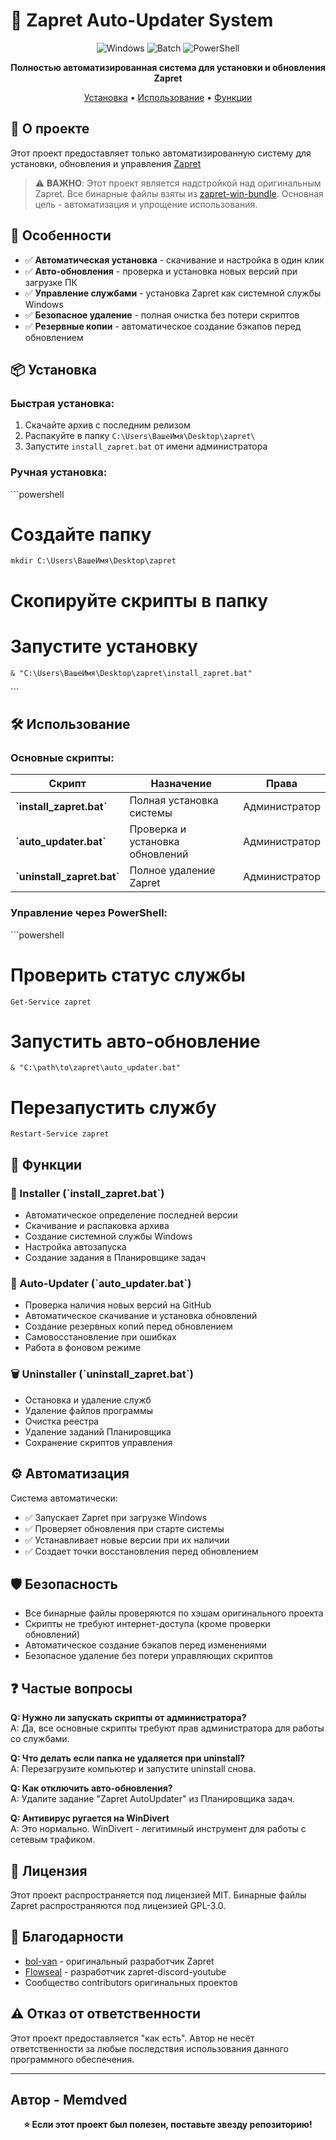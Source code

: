 # 🚀 Zapret Auto-Updater System

<div align="center">

![Windows](https://img.shields.io/badge/Windows-0078D6?style=for-the-badge&logo=windows&logoColor=white)
![Batch](https://img.shields.io/badge/Batch-4D4D4D?style=for-the-badge&logo=windowsterminal&logoColor=white)
![PowerShell](https://img.shields.io/badge/PowerShell-5391FE?style=for-the-badge&logo=powershell&logoColor=white)

**Полностью автоматизированная система для установки и обновления Zapret**

[Установка](#-установка) • [Использование](#-использование) • [Функции](#-функции)

</div>

## 📖 О проекте

Этот проект предоставляет только автоматизированную систему для установки, обновления и управления [Zapret](https://github.com/bol-van/zapret)

> ⚠️ **ВАЖНО**: Этот проект является надстройкой над оригинальным Zapret. Все бинарные файлы взяты из [zapret-win-bundle](https://github.com/bol-van/zapret-win-bundle). Основная цель - автоматизация и упрощение использования.

## 🎯 Особенности

- ✅ **Автоматическая установка** - скачивание и настройка в один клик
- ✅ **Авто-обновления** - проверка и установка новых версий при загрузке ПК
- ✅ **Управление службами** - установка Zapret как системной службы Windows
- ✅ **Безопасное удаление** - полная очистка без потери скриптов
- ✅ **Резервные копии** - автоматическое создание бэкапов перед обновлением

## 📦 Установка

### Быстрая установка:
1. Скачайте архив с последним релизом
2. Распакуйте в папку `C:\Users\ВашеИмя\Desktop\zapret\`
3. Запустите `install_zapret.bat` от имени администратора

### Ручная установка:
\`\`\`powershell
# Создайте папку
```
mkdir C:\Users\ВашеИмя\Desktop\zapret
```

# Скопируйте скрипты в папку
# Запустите установку
```
& "C:\Users\ВашеИмя\Desktop\zapret\install_zapret.bat"
```
\`\`\`

## 🛠️ Использование

### Основные скрипты:

| Скрипт | Назначение | Права |
|--------|------------|-------|
| **\`install_zapret.bat\`** | Полная установка системы | Администратор |
| **\`auto_updater.bat\`** | Проверка и установка обновлений | Администратор |
| **\`uninstall_zapret.bat\`** | Полное удаление Zapret | Администратор |

### Управление через PowerShell:
\`\`\`powershell
# Проверить статус службы
```Get-Service zapret```

# Запустить авто-обновление
```& "C:\path\to\zapret\auto_updater.bat"```

# Перезапустить службу
```Restart-Service zapret```

## 🔧 Функции

### 🚀 Installer (\`install_zapret.bat\`)
- Автоматическое определение последней версии
- Скачивание и распаковка архива
- Создание системной службы Windows
- Настройка автозапуска
- Создание задания в Планировщике задач

### 🔄 Auto-Updater (\`auto_updater.bat\`)  
- Проверка наличия новых версий на GitHub
- Автоматическое скачивание и установка обновлений
- Создание резервных копий перед обновлением
- Самовосстановление при ошибках
- Работа в фоновом режиме

### 🗑️ Uninstaller (\`uninstall_zapret.bat\`)
- Остановка и удаление служб
- Удаление файлов программы
- Очистка реестра
- Удаление заданий Планировщика
- Сохранение скриптов управления

## ⚙️ Автоматизация

Система автоматически:
- ✅ Запускает Zapret при загрузке Windows
- ✅ Проверяет обновления при старте системы
- ✅ Устанавливает новые версии при их наличии
- ✅ Создает точки восстановления перед обновлением

## 🛡️ Безопасность

- Все бинарные файлы проверяются по хэшам оригинального проекта
- Скрипты не требуют интернет-доступа (кроме проверки обновлений)
- Автоматическое создание бэкапов перед изменениями
- Безопасное удаление без потери управляющих скриптов

## ❓ Частые вопросы

**Q: Нужно ли запускать скрипты от администратора?**  
A: Да, все основные скрипты требуют прав администратора для работы со службами.

**Q: Что делать если папка не удаляется при uninstall?**  
A: Перезагрузите компьютер и запустите uninstall снова.

**Q: Как отключить авто-обновления?**  
A: Удалите задание "Zapret AutoUpdater" из Планировщика задач.

**Q: Антивирус ругается на WinDivert**  
A: Это нормально. WinDivert - легитимный инструмент для работы с сетевым трафиком.

## 📄 Лицензия

Этот проект распространяется под лицензией MIT. Бинарные файлы Zapret распространяются под лицензией GPL-3.0.

## 🙏 Благодарности

- [bol-van](https://github.com/bol-van) - оригинальный разработчик Zapret
- [Flowseal](https://github.com/Flowseal) - разработчик zapret-discord-youtube
- Сообщество contributors оригинальных проектов

## ⚠️ Отказ от ответственности

Этот проект предоставляется "как есть". Автор не несёт ответственности за любые последствия использования данного программного обеспечения.

---

## Автор - Memdved

<div align="center">

**⭐ Если этот проект был полезен, поставьте звезду репозиторию!**

</div>
